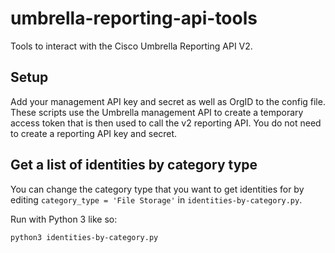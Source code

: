 # umbrella-reporting-api-tools
Tools to interact with the Cisco Umbrella Reporting API V2.

## Setup
Add your management API key and secret as well as OrgID to the config file. These scripts use the Umbrella management API to create a temporary access token that is then used to call the v2 reporting API. You do not need to create a reporting API key and secret.

## Get a list of identities by category type
You can change the category type that you want to get identities for by editing  `category_type = 'File Storage'` in `identities-by-category.py`.

Run with Python 3 like so:

```
python3 identities-by-category.py
```